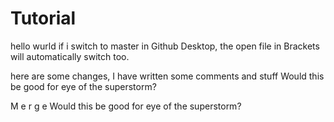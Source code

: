 # Tutorial

hello wurld
if i switch to master in Github Desktop, the open file in Brackets will automatically switch too.

here are some changes, I have written some comments and stuff
Would this be good for eye of the superstorm?

M e r g e
Would this be good for eye of the superstorm?

